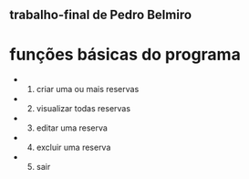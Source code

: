 ## trabalho-final de Pedro Belmiro 

# funções básicas do programa

-  1. criar uma ou mais reservas
-  2. visualizar todas reservas
-  3. editar uma reserva
-  4. excluir uma reserva
-  5.  sair
  
  


